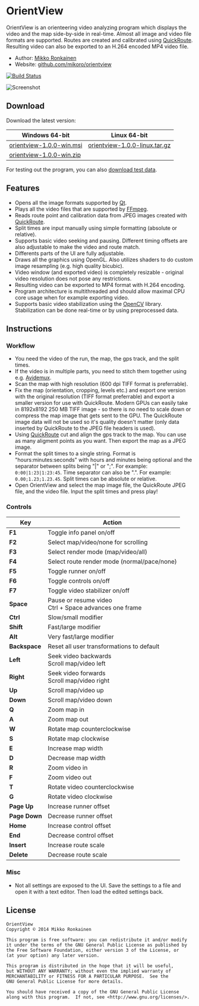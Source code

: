 # OrientView

OrientView is an orienteering video analyzing program which displays the video and the map side-by-side in real-time. Almost all image and video file formats are supported. Routes are created and calibrated using [QuickRoute](http://www.matstroeng.se/quickroute/en/). Resulting video can also be exported to an H.264 encoded MP4 video file.

* Author: [Mikko Ronkainen](http://mikkoronkainen.com)
* Website: [github.com/mikoro/orientview](https://github.com/mikoro/orientview)

[![Build Status](https://travis-ci.org/mikoro/orientview.svg?branch=master)](https://travis-ci.org/mikoro/orientview)

![Screenshot](http://mikoro.github.io/images/orientview/readme-screenshot.jpg "Screenshot")

## Download

Download the latest version:

| Windows 64-bit                                                                                                     | Linux 64-bit                                                                                                                 |
|--------------------------------------------------------------------------------------------------------------------|------------------------------------------------------------------------------------------------------------------------------|
| [orientview-1.0.0-win.msi](https://github.com/mikoro/orientview/releases/download/v1.0.0/orientview-1.0.0-win.msi) | [orientview-1.0.0-linux.tar.gz](https://github.com/mikoro/orientview/releases/download/v1.0.0/orientview-1.0.0-linux.tar.gz) |
| [orientview-1.0.0-win.zip](https://github.com/mikoro/orientview/releases/download/v1.0.0/orientview-1.0.0-win.zip) |                                                                                                                              | 

For testing out the program, you can also [download test data](https://mega.co.nz/#F!nM1gHbZJ!pvFqf3UOrHrmMyuUTlMSrg).

## Features

* Opens all the image formats supported by [Qt](http://qt-project.org/doc/qt/QImage.html#reading-and-writing-image-files).
* Plays all the video files that are supported by [FFmpeg](https://www.ffmpeg.org/general.html#Supported-File-Formats_002c-Codecs-or-Features).
* Reads route point and calibration data from JPEG images created with [QuickRoute](http://www.matstroeng.se/quickroute/en/).
* Split times are input manually using simple formatting (absolute or relative).
* Supports basic video seeking and pausing. Different timing offsets are also adjustable to make the video and route match.
* Differents parts of the UI are fully adjustable.
* Draws all the graphics using OpenGL. Also utilizes shaders to do custom image resampling (e.g. high quality bicubic).
* Video window (and exported video) is completely resizable - original video resolution does not pose any restrictions.
* Resulting video can be exported to MP4 format with H.264 encoding.
* Program architecture is multithreaded and should allow maximal CPU core usage when for example exporting video.
* Supports basic video stabilization using the [OpenCV](http://opencv.org/) library. Stabilization can be done real-time or by using preprocessed data.

## Instructions

### Workflow

* You need the video of the run, the map, the gps track, and the split times.
* If the video is in multiple parts, you need to stitch them together using e.g. [Avidemux](http://fixounet.free.fr/avidemux/).
* Scan the map with high resolution (600 dpi TIFF format is preferrable).
* Fix the map (orientation, cropping, levels etc.) and export one version with the original resolution (TIFF format preferrable) and export a smaller version for use with QuickRoute. Modern GPUs can easily take in 8192x8192 250 MB TIFF image - so there is no need to scale down or compress the map image that gets sent to the GPU. The QuickRoute image data will not be used so it's quality doesn't matter (only data inserted by QuickRoute to the JPEG file headers is used).
* Using [QuickRoute](http://www.matstroeng.se/quickroute/en/) cut and align the gps track to the map. You can use as many aligment points as you want. Then export the map as a JPEG image.
* Format the split times to a single string. Format is "hours:minutes:seconds" with hours and minutes being optional and the separator between splits being "|" or ";". For example: `0:00|1:23|1:23:45`. Time separator can also be ".". For example: `0.00;1.23;1.23.45`. Split times can be absolute or relative.
* Open OrientView and select the map image file, the QuickRoute JPEG file, and the video file. Input the split times and press play!

### Controls

| Key           | Action                                                     |
|---------------|------------------------------------------------------------|
| **F1**        | Toggle info panel on/off                                   |
| **F2**        | Select map/video/none for scrolling                        |
| **F3**        | Select render mode (map/video/all)                         |
| **F4**        | Select route render mode (normal/pace/none)                |
| **F5**        | Toggle runner on/off                                       |
| **F6**        | Toggle controls on/off                                     |
| **F7**        | Toggle video stabilizer on/off                             |
| **Space**     | Pause or resume video <br> Ctrl + Space advances one frame |
| **Ctrl**      | Slow/small modifier                                        |
| **Shift**     | Fast/large modifier                                        |
| **Alt**       | Very fast/large modifier                                   |
| **Backspace** | Reset all user transformations to default                  |
| **Left**      | Seek video backwards <br> Scroll map/video left            |
| **Right**     | Seek video forwards <br> Scroll map/video right            |
| **Up**        | Scroll map/video up                                        |
| **Down**      | Scroll map/video down                                      |
| **Q**         | Zoom map in                                                |
| **A**         | Zoom map out                                               |
| **W**         | Rotate map counterclockwise                                |
| **S**         | Rotate map clockwise                                       |
| **E**         | Increase map width                                         |
| **D**         | Decrease map width                                         |
| **R**         | Zoom video in                                              |
| **F**         | Zoom video out                                             |
| **T**         | Rotate video counterclockwise                              |
| **G**         | Rotate video clockwise                                     |
| **Page Up**   | Increase runner offset                                     |
| **Page Down** | Decrease runner offset                                     |
| **Home**      | Increase control offset                                    |
| **End**       | Decrease control offset                                    |
| **Insert**    | Increase route scale                                       |
| **Delete**    | Decrease route scale                                       |

### Misc

* Not all settings are exposed to the UI. Save the settings to a file and open it with a text editor. Then load the edited settings back.

## License

    OrientView
    Copyright © 2014 Mikko Ronkainen
    
    This program is free software: you can redistribute it and/or modify
    it under the terms of the GNU General Public License as published by
    the Free Software Foundation, either version 3 of the License, or
    (at your option) any later version.
    
    This program is distributed in the hope that it will be useful,
    but WITHOUT ANY WARRANTY; without even the implied warranty of
    MERCHANTABILITY or FITNESS FOR A PARTICULAR PURPOSE.  See the
    GNU General Public License for more details.
    
    You should have received a copy of the GNU General Public License
    along with this program.  If not, see <http://www.gnu.org/licenses/>.
